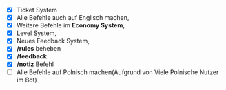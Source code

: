 - [x] Ticket System
- [x] Alle Befehle auch auf Englisch machen,
- [x] Weitere Befehle im **Economy System**,
- [x] Level System,
- [x] Neues Feedback System,
- [x] **/rules** beheben
- [x] **/feedback**
- [X] **/notiz** Befehl
- [ ] Alle Befehle auf Polnisch machen(Aufgrund von Viele Polnische Nutzer im Bot)
